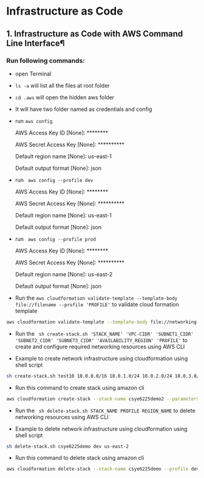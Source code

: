 # Infrastructure as Code

## 1. Infrastructure as Code with AWS Command Line Interface¶

### Run following commands:

- open Terminal
- ` ls -a ` will list all the files at root folder
- ` cd .aws ` will open the hidden aws folder
- It will have two folder named as credentials and config
- run ` aws config `

    AWS Access Key ID [None]: ********
    
    AWS Secret Access Key [None]: **********
    
    Default region name [None]: us-east-1 
    
    Default output format [None]: json
- run ` aws config --profile dev`

    AWS Access Key ID [None]: ********
    
    AWS Secret Access Key [None]: **********
    
    Default region name [None]: us-east-1 
    
    Default output format [None]: json

- run ` aws config --profile prod`

    AWS Access Key ID [None]: ********
    
    AWS Secret Access Key [None]: **********
    
    Default region name [None]: us-east-2
    
    Default output format [None]: json


- Run the `aws cloudformation validate-template --template-body file://filename --profile 'PROFILE'` to validate cloud formation template

```sh
aws cloudformation validate-template --template-body file://networking.json --profile dev
```

- Run the ` sh create-stack.sh 'STACK_NAME' 'VPC-CIDR' 'SUBNET1_CIDR' 'SUBNET2_CIDR' 'SUBNET3_CIDR' 'AVAILABILITY_REGION' 'PROFILE'` to create and configure required networking resources using AWS CLI

* Example to create network infrastructure using cloudformation using shell script

```sh
sh create-stack.sh test10 10.0.0.0/16 10.0.1.0/24 10.0.2.0/24 10.0.3.0/24 us-east-2 dev
```


* Run this command to create stack using amazon cli

```sh
aws cloudformation create-stack --stack-name csye6225demo2 --parameters file://vars.json --template-body file://networking.json --profile dev --region 'us-east-2'
```

- Run the ` sh delete-stack.sh STACK_NAME PROFILE REGION_NAME` to delete networking resources using AWS CLI
    
* Example to delete network infrastructure using cloudformation using shell script

```sh
sh delete-stack.sh csye6225demo dev us-east-2
```


* Run this command to delete stack using amazon cli

```sh
aws cloudformation delete-stack --stack-name csye6225demo --profile dev --region us-east-2